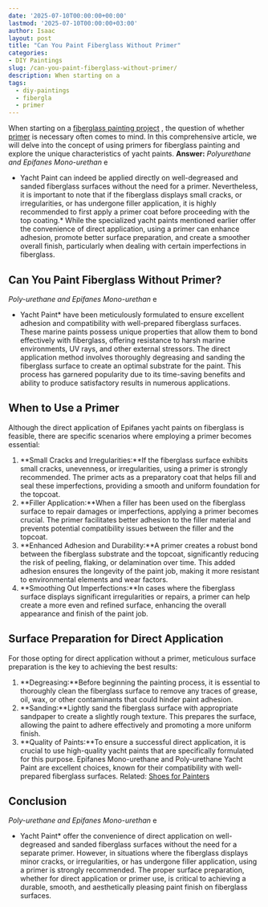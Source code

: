 ```yaml
---
date: '2025-07-10T00:00:00+00:00'
lastmod: '2025-07-10T00:00:00+03:00'
author: Isaac
layout: post
title: "Can You Paint Fiberglass Without Primer"
categories:
- DIY Paintings
slug: /can-you-paint-fiberglass-without-primer/
description: When starting on a
tags: 
  - diy-paintings
  - fibergla
  - primer
---
```

When starting on a
[fiberglass painting project](https://pestpolicy.com/how-to-paint-a-fiberglass-boat/)
, the question of whether [primer](/posts/can-you-paint-over-caulk-without-primer/) is necessary often comes to mind. In this comprehensive article, we will delve into the concept of using primers for fiberglass painting and explore the unique characteristics of yacht paints.
**Answer:**
*Polyurethane and Epifanes Mono-urethan*
e
* Yacht Paint can indeed be applied directly on well-degreased and sanded fiberglass surfaces without the need for a primer. Nevertheless, it is important to note that if the fiberglass displays small cracks, or irregularities, or has undergone filler application, it is highly recommended to first apply a primer coat before proceeding with the top coating.*
While the specialized yacht paints mentioned earlier offer the convenience of direct application, using a primer can enhance adhesion, promote better surface preparation, and create a smoother overall finish, particularly when dealing with certain imperfections in fiberglass.
## Can You Paint Fiberglass Without Primer?
*Poly-urethane and Epifanes Mono-urethan*
e
* Yacht Paint*
have been meticulously formulated to ensure excellent adhesion and compatibility with well-prepared fiberglass surfaces.
These marine paints possess unique properties that allow them to bond effectively with fiberglass, offering resistance to harsh marine environments, UV rays, and other external stressors.
The direct application method involves thoroughly degreasing and sanding the fiberglass surface to create an optimal substrate for the paint.
This process has garnered popularity due to its time-saving benefits and ability to produce satisfactory results in numerous applications.
## **When to Use a Primer**
Although the direct application of Epifanes yacht paints on fiberglass is feasible, there are specific scenarios where employing a primer becomes essential:
1. **Small Cracks and Irregularities:**If the fiberglass surface exhibits small cracks, unevenness, or irregularities, using a primer is strongly recommended. The primer acts as a preparatory coat that helps fill and seal these imperfections, providing a smooth and uniform foundation for the topcoat.
2. **Filler Application:**When a filler has been used on the fiberglass surface to repair damages or imperfections, applying a primer becomes crucial. The primer facilitates better adhesion to the filler material and prevents potential compatibility issues between the filler and the topcoat.
3. **Enhanced Adhesion and Durability:**A primer creates a robust bond between the fiberglass substrate and the topcoat, significantly reducing the risk of peeling, flaking, or delamination over time. This added adhesion ensures the longevity of the paint job, making it more resistant to environmental elements and wear factors.
4. **Smoothing Out Imperfections:**In cases where the fiberglass surface displays significant irregularities or repairs, a primer can help create a more even and refined surface, enhancing the overall appearance and finish of the paint job.
## **Surface Preparation for Direct Application**
For those opting for direct application without a primer, meticulous surface preparation is the key to achieving the best results:
1. **Degreasing:**Before beginning the painting process, it is essential to thoroughly clean the fiberglass surface to remove any traces of grease, oil, wax, or other contaminants that could hinder paint adhesion.
2. **Sanding:**Lightly sand the fiberglass surface with appropriate sandpaper to create a slightly rough texture. This prepares the surface, allowing the paint to adhere effectively and promoting a more uniform finish.
3. **Quality of Paints:**To ensure a successful direct application, it is crucial to use high-quality yacht paints that are specifically formulated for this purpose. Epifanes Mono-urethane and Poly-urethane Yacht Paint are excellent choices, known for their compatibility with well-prepared fiberglass surfaces.
Related:
[Shoes for Painters](https://pestpolicy.com/best-shoes-for-painters/)
## **Conclusion**
*Poly-urethane and Epifanes Mono-urethan*
e
* Yacht Paint*
offer the convenience of direct application on well-degreased and sanded fiberglass surfaces without the need for a separate primer.
However, in situations where the fiberglass displays minor cracks, or irregularities, or has undergone filler application, using a primer is strongly recommended.
The proper surface preparation, whether for direct application or primer use, is critical to achieving a durable, smooth, and aesthetically pleasing paint finish on fiberglass surfaces.
